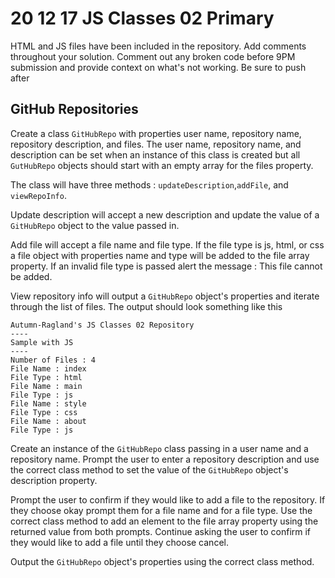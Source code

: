 # 20 12 17 JS Classes 02 Primary
HTML and JS files have been included in the repository. Add comments throughout your solution. Comment out any broken code before 9PM submission and provide context on what's not working. Be sure to push after 

## GitHub Repositories 
Create a class `GitHubRepo` with properties user name, repository name, repository description, and files. The user name, repository name, and description can be set when an instance of this class is created but all `GutHubRepo` objects should start with an empty array for the files property.

The class will have three methods : `updateDescription`,`addFile`, and `viewRepoInfo`. 

Update description will accept a new description and update the value of a `GitHubRepo` object to the value passed in. 

Add file will accept a file name and file type. If the file type is js, html, or css a file object with properties name and type will be added to the file array property. If an invalid file type is passed alert the message : This file cannot be added.

View repository info will output a  `GitHubRepo` object's properties and iterate through the list of files. The output should look something like this
```
Autumn-Ragland's JS Classes 02 Repository
----
Sample with JS
----
Number of Files : 4
File Name : index
File Type : html
File Name : main
File Type : js
File Name : style
File Type : css
File Name : about
File Type : js
```

Create an instance of the `GitHubRepo` class passing in a user name and a repository name. Prompt the user to enter a repository description and use the correct class method to set the value of the `GitHubRepo` object's description property.

Prompt the user to confirm if they would like to add a file to the repository. If they choose okay prompt them for a file name and for a file type. Use the correct class method to add an element to the file array property using the returned value from both prompts. Continue asking the user to confirm if they would like to add a file until they choose cancel. 

Output the `GitHubRepo` object's properties using the correct class method. 

